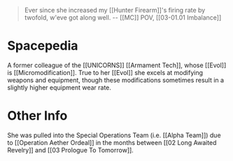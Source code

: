 > Ever since she increased my [[Hunter Firearm]]'s firing rate by twofold, w'eve got along well.
> -- [[MC]] POV, [[03-01.01 Imbalance]]
# Spacepedia
A former colleague of the [[UNICORNS]] [[Armament Tech]], whose [[Evol]] is [[Micromodification]].
True to her [[Evol]] she excels at modifying weapons and equipment, though these modifications sometimes result in a slightly higher equipment wear rate.

# Other Info
She was pulled into the Special Operations Team (i.e. [[Alpha Team]]) due to [[Operation Aether Ordeal]] in the months between [[02 Long Awaited Revelry]] and [[03 Prologue To Tomorrow]].